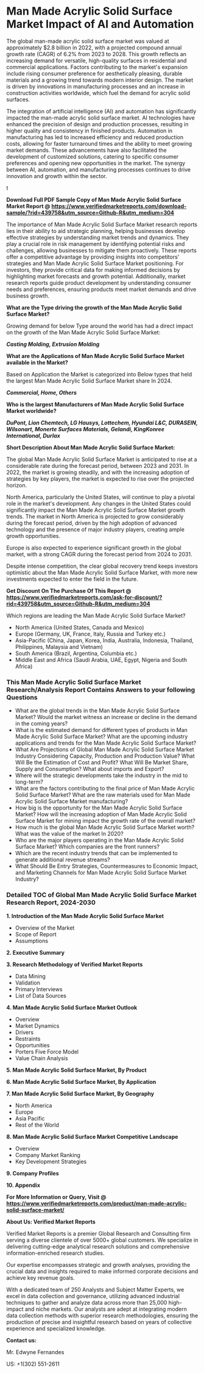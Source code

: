 <meta name="title" content="Global Man Made Acrylic Solid Surface Market Impact of AI and Automation"><meta name="description" content="The global man-made acrylic solid surface market was valued at approximately $2.8 billion in 2022, with a projected compound annual growth rate (CAGR) of 6.2% from 202"><meta name="title" content="Man Made Acrylic Solid Surface Market Size, Share, Scope, Trends, Growth, Opportunities, Analysis, Forecast"><h1>Man Made Acrylic Solid Surface Market Impact of AI and Automation</h1><p>The global man-made acrylic solid surface market was valued at approximately $2.8 billion in 2022, with a projected compound annual growth rate (CAGR) of 6.2% from 2023 to 2028. This growth reflects an increasing demand for versatile, high-quality surfaces in residential and commercial applications. Factors contributing to the market's expansion include rising consumer preference for aesthetically pleasing, durable materials and a growing trend towards modern interior design. The market is driven by innovations in manufacturing processes and an increase in construction activities worldwide, which fuel the demand for acrylic solid surfaces.</p><p>The integration of artificial intelligence (AI) and automation has significantly impacted the man-made acrylic solid surface market. AI technologies have enhanced the precision of design and production processes, resulting in higher quality and consistency in finished products. Automation in manufacturing has led to increased efficiency and reduced production costs, allowing for faster turnaround times and the ability to meet growing market demands. These advancements have also facilitated the development of customized solutions, catering to specific consumer preferences and opening new opportunities in the market. The synergy between AI, automation, and manufacturing processes continues to drive innovation and growth within the sector.</p>t</p><p id="" class=""><strong>Download Full PDF Sample Copy of Man Made Acrylic Solid Surface Market Report @ <a href="https://www.verifiedmarketreports.com/download-sample/?rid=439758&utm_source=Github-R&utm_medium=304" target="_blank">https://www.verifiedmarketreports.com/download-sample/?rid=439758&utm_source=Github-R&utm_medium=304</a></strong></p><p>The importance of&nbsp;Man Made Acrylic Solid Surface Market research reports lies in their ability to aid strategic planning, helping businesses develop effective strategies by understanding market trends and dynamics. They play a crucial role in risk management by identifying potential risks and challenges, allowing businesses to mitigate them proactively. These reports offer a competitive advantage by providing insights into competitors' strategies and Man Made Acrylic Solid Surface Market positioning. For investors, they provide critical data for making informed decisions by highlighting market forecasts and growth potential. Additionally, market research reports guide product development by understanding consumer needs and preferences, ensuring products meet market demands and drive business growth.</p><p><strong>What are the&nbsp;Type driving the growth of the Man Made Acrylic Solid Surface Market?</strong></p><p id="" class="">Growing demand for below Type around the world has had a direct impact on the growth of the Man Made Acrylic Solid Surface Market:</p><em><strong>Casting Molding, Extrusion Molding</strong></em></p><strong>What are the&nbsp;Applications&nbsp;of Man Made Acrylic Solid Surface Market available in the Market?</strong></p><p id="" class="">Based on Application the Market is categorized into Below types that held the largest Man Made Acrylic Solid Surface Market share In 2024.</p><em><strong>Commercial, Home, Others</strong></em></p><strong>Who is the largest Manufacturers of Man Made Acrylic Solid Surface Market worldwide?</strong></p><p><em><strong>DuPont, Lion Chemtech, LG Hausys, Lottechem, Hyundai L&C, DURASEIN, Wilsonart, Monerte Surfaces Materials, Gelandi, KingKonree International, Durlax</strong></em></p><p id="" class=""><strong>Short Description About Man Made Acrylic Solid Surface Market:</strong></p><p>The global Man Made Acrylic Solid Surface Market is anticipated to rise at a considerable rate during the forecast period, between 2023 and 2031. In 2022, the market is growing steadily, and with the increasing adoption of strategies by key players, the market is expected to rise over the projected horizon.</p><p>North America, particularly the United States, will continue to play a pivotal role in the market's development. Any changes in the United States could significantly impact the Man Made Acrylic Solid Surface Market growth trends. The market in North America is projected to grow considerably during the forecast period, driven by the high adoption of advanced technology and the presence of major industry players, creating ample growth opportunities.</p><p>Europe is also expected to experience significant growth in the global market, with a strong CAGR during the forecast period from 2024 to 2031.</p><p>Despite intense competition, the clear global recovery trend keeps investors optimistic about the Man Made Acrylic Solid Surface Market, with more new investments expected to enter the field in the future.</p><p id="" class=""><strong>Get Discount On The Purchase Of This Report @ <a href="https://www.verifiedmarketreports.com/ask-for-discount/?rid=439758&utm_source=Github-R&utm_medium=304" target="_blank">https://www.verifiedmarketreports.com/ask-for-discount/?rid=439758&utm_source=Github-R&utm_medium=304</a></strong></p>Which regions are leading the Man Made Acrylic Solid Surface Market?</p><ul><li>North America (United States, Canada and Mexico)</li><li>Europe (Germany, UK, France, Italy, Russia and Turkey etc.)</li><li>Asia-Pacific (China, Japan, Korea, India, Australia, Indonesia, Thailand, Philippines, Malaysia and Vietnam)</li><li>South America (Brazil, Argentina, Columbia etc.)</li><li>Middle East and Africa (Saudi Arabia, UAE, Egypt, Nigeria and South Africa)</li></ul><h3 id="" class="">This Man Made Acrylic Solid Surface Market Research/Analysis Report Contains Answers to your following Questions</h3><ul><li>What are the global trends in the Man Made Acrylic Solid Surface Market? Would the market witness an increase or decline in the demand in the coming years?</li><li>What is the estimated demand for different types of products in Man Made Acrylic Solid Surface Market? What are the upcoming industry applications and trends for the Man Made Acrylic Solid Surface Market?</li><li>What Are Projections of Global Man Made Acrylic Solid Surface Market Industry Considering Capacity, Production and Production Value? What Will Be the Estimation of Cost and Profit? What Will Be Market Share, Supply and Consumption? What about imports and Export?</li><li>Where will the strategic developments take the industry in the mid to long-term?</li><li>What are the factors contributing to the final price of Man Made Acrylic Solid Surface Market? What are the raw materials used for Man Made Acrylic Solid Surface Market manufacturing?</li><li>How big is the opportunity for the Man Made Acrylic Solid Surface Market? How will the increasing adoption of Man Made Acrylic Solid Surface Market for mining impact the growth rate of the overall market?</li><li>How much is the global Man Made Acrylic Solid Surface Market worth? What was the value of the market In 2020?</li><li>Who are the major players operating in the Man Made Acrylic Solid Surface Market? Which companies are the front runners?</li><li>Which are the recent industry trends that can be implemented to generate additional revenue streams?</li><li>What Should Be Entry Strategies, Countermeasures to Economic Impact, and Marketing Channels for Man Made Acrylic Solid Surface Market Industry?</li></ul><h3 id="" class="">Detailed TOC of Global Man Made Acrylic Solid Surface Market Research Report, 2024-2030</h3><p id="" class=""><strong>1. Introduction of the Man Made Acrylic Solid Surface Market</strong></p><ul><li>Overview of the Market</li><li>Scope of Report</li><li>Assumptions</li></ul><p id="" class=""><strong>2. Executive Summary</strong></p><p id="" class=""><strong>3. Research Methodology of Verified Market Reports</strong></p><ul><li>Data Mining</li><li>Validation</li><li>Primary Interviews</li><li>List of Data Sources</li></ul><p id="" class=""><strong>4. Man Made Acrylic Solid Surface Market Outlook</strong></p><ul><li>Overview</li><li>Market Dynamics</li><li>Drivers</li><li>Restraints</li><li>Opportunities</li><li>Porters Five Force Model</li><li>Value Chain Analysis</li></ul><p id="" class=""><strong>5. Man Made Acrylic Solid Surface Market, By Product</strong></p><p id="" class=""><strong>6. Man Made Acrylic Solid Surface Market, By Application</strong></p><p id="" class=""><strong>7. Man Made Acrylic Solid Surface Market, By Geography</strong></p><ul><li>North America</li><li>Europe</li><li>Asia Pacific</li><li>Rest of the World</li></ul><p id="" class=""><strong>8. Man Made Acrylic Solid Surface Market Competitive Landscape</strong></p><ul><li>Overview</li><li>Company Market Ranking</li><li>Key Development Strategies</li></ul><p id="" class=""><strong>9. Company Profiles</strong></p><p id="" class=""><strong>10. Appendix</strong></p><p id="" class=""><strong>For More Information or Query, Visit @ <a href="https://www.verifiedmarketreports.com/product/man-made-acrylic-solid-surface-market/" target="_blank">https://www.verifiedmarketreports.com/product/man-made-acrylic-solid-surface-market/</a></strong></p><p id="" class=""><strong>About Us: Verified Market Reports</strong></p><p id="" class="">Verified Market Reports is a premier Global Research and Consulting firm serving a diverse clientele of over 5000+ global customers. We specialize in delivering cutting-edge analytical research solutions and comprehensive information-enriched research studies.</p><p id="" class="">Our expertise encompasses strategic and growth analyses, providing the crucial data and insights required to make informed corporate decisions and achieve key revenue goals.</p><p id="" class="">With a dedicated team of 250 Analysts and Subject Matter Experts, we excel in data collection and governance, utilizing advanced industrial techniques to gather and analyze data across more than 25,000 high-impact and niche markets. Our analysts are adept at integrating modern data collection methods with superior research methodologies, ensuring the production of precise and insightful research based on years of collective experience and specialized knowledge.</p><p id="" class=""><strong>Contact us:</strong></p><p id="" class="">Mr. Edwyne Fernandes</p><p id="" class="">US: +1(302) 551-2611</p>
